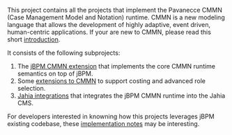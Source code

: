This project contains all the projects that implement the Pavanecce CMMN (Case Management Model and Notation) runtime. CMMN is a 
new modeling language that allows the development of highly adaptive, event driven, human-centric applications. If your are new to CMMN, 
please read this short [introduction](cmmn-intro.md). 

It consists of the following subprojects:

1. The [jBPM CMMN extension](pavanecce-cmmn-jbpm/readme.md) that implements the core CMMN runtime semantics on top of jBPM.
2. Some [extensions to CMMN](pavanecce-cmmn-extensions/readme.md) to support costing and advanced role selection.
3. [Jahia integrations](pavanecce-cmmn-jahia/readme.md) that integrates the jBPM CMMN runtime into the Jahia CMS.

For developers interested in knowning how this projects leverages jBPM existing codebase, these [implementation notes](pavanecce-cmmn-jbpm/implementation_notes.md)
may be interesting.

 
